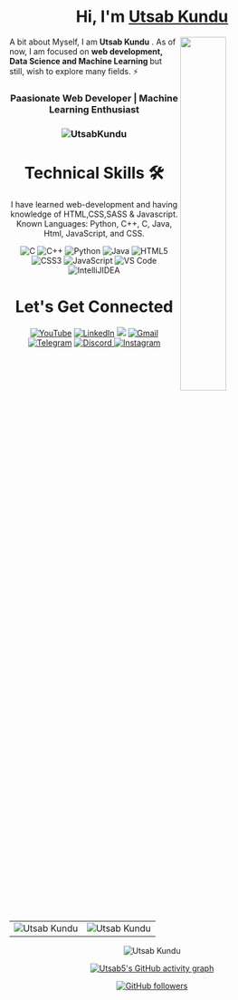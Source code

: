 
<h1 align="center" >Hi, I'm <a href="https://www.linkedin.com/in/utsab-kundu-3a742421b/" target="_blank"> Utsab Kundu </a></h1>
<img width="40%" align="right"   src="https://github.com/SauravMukherjee44/SauravMukherjee44/blob/03193437b82d681c9caa24657c4ebec746dc628f/workbench.svg" >

A bit about Myself, I am <b>Utsab Kundu</b> . As of now, I am focused on <b>web development, Data Science and Machine Learning </b> but still, wish to explore many fields. ⚡

<h3 align="center"> Paasionate Web Developer | Machine Learning Enthusiast </h3>

<h3><p align="center"> <img src="https://komarev.com/ghpvc/?username=Utsab5&label=Profile%20views&color=6805D3&style=flat" alt="UtsabKundu" /> </p></h3>
   <div align="center">

<h1>Technical Skills 🛠</h1>
   
I have learned web-development and having knowledge of HTML,CSS,SASS & Javascript.
 Known Languages: Python, C++, C, Java, Html, JavaScript, and CSS.

<p align="center"> 
<img alt="C" src="https://img.shields.io/badge/c-%2300599C.svg?&style=for-the-badge&logo=c&logoColor=white" />
<img alt="C++" src="https://img.shields.io/badge/c++-%2300599C.svg?&style=for-the-badge&logo=c%2B%2B&ogoColor=white" />
 <img alt="Python" src="https://img.shields.io/badge/python-%2314354C.svg?style=for-the-badge&logo=python&logoColor=white"/>
 <img alt="Java" src="https://img.shields.io/badge/java-%23ED8B00.svg?&style=for-the-badge&logo=java&logoColor=white" />
<img alt="HTML5" src="https://img.shields.io/badge/html5-%23E34F26.svg?&style=for-the-badge&logo=html5&logoColor=white" />
 <img alt="CSS3" src="https://img.shields.io/badge/css3-%231572B6.svg?&style=for-the-badge&logo=css3&logoColor=white" />
 <img alt="JavaScript" src="https://img.shields.io/badge/javascript-%23323330.svg?&style=for-the-badge&logo=javascript&logoColor=%23F7DF1E" />
     <img alt="VS Code" src="https://img.shields.io/badge/Visual_Studio_Code-0078D4?style=for-the-badge&logo=visual%20studio%20code&logoColor=white" />
     <img alt="IntelliJIDEA" src="https://img.shields.io/badge/IntelliJIDEA-000000.svg?style=for-the-badge&logo=intellij-idea&logoColor=white" />
</p>




 <h1 align="center">Let's Get Connected</h1>

<div align="center">

<a  href="https://www.youtube.com/channel/UC3iV4HkBzk3igB5g5B55M7Q" target="_blank"><img alt="YouTube" src="https://img.shields.io/badge/Youtube-%23FF0000.svg?style=for-the-badge&logo=YouTube&logoColor=white" /></a>
<a  href="https://www.linkedin.com/in/utsab-kundu-3a742421b/" target="_blank"><img alt="LinkedIn" src="https://img.shields.io/badge/linkedin%20-%230077B5.svg?&style=for-the-badge&logo=linkedin&logoColor=white" /></a>
<a href="https://twitter.com/UtsabKundu10" target="_blank"><img src="https://img.shields.io/badge/twitter-%2300acee.svg?&style=for-the-badge&logo=twitter&logoColor=white&alt=twitter" /></a>
<a href="mailto:kunutsab@gmail.com"><img  alt="Gmail" src="https://img.shields.io/badge/Gmail-D14836?style=for-the-badge&logo=gmail&logoColor=white" />
<a  href="#"><img alt=" Telegram" src="https://img.shields.io/badge/Telegram-2CA5E0?style=for-the-badge&logo=telegram&logoColor=white"></a>
<a  href="#"><img alt=" Discord" src="https://img.shields.io/badge/Discord-7289DA?style=for-the-badge&logo=discord&logoColor=white">
<a  href="https://www.instagram.com/utsab_kundu5/"><img alt="Instagram" src="https://img.shields.io/badge/Instagram-E4405F?style=for-the-badge&logo=instagram&logoColor=white">
   </a>

   
   
<table>
  <tr>
   
<td><img src="https://github-readme-stats.vercel.app/api?username=Utsab5&include_all_commits=true&count_private=true&show_icons=true&line_height=20&title_color=7A7ADB&icon_color=2234AE&text_color=D3D3D3&bg_color=0,000000,130F40" alt="Utsab Kundu" />
    <td><img src="https://github-readme-stats.vercel.app/api/top-langs?username=Utsab5&show_icons=true&locale=en&layout=compact&title_color=7A7ADB&icon_color=2234AE&text_color=D3D3D3&bg_color=0,000000,130F40" alt="Utsab Kundu" /></td>
  </tr>
</table>

<div align="center">
<p><img align="center" src="https://github-readme-streak-stats.herokuapp.com/?user=Utsab5&theme=dark" alt="Utsab Kundu" /></p>
  </div>

 [![Utsab5's GitHub activity graph](https://activity-graph.herokuapp.com/graph?username=Utsab5&theme=xcode)](https://git.io/SauravMukherjee44)
   
   

[![GitHub followers](https://img.shields.io/github/followers/Utsab5.svg?style=social&label=Follow)](https://github.com/Utsab5?tab=followers)
